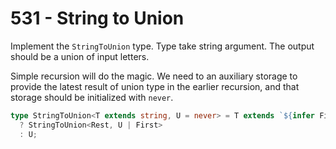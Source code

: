 # 531 - String to Union

Implement the `StringToUnion` type. Type take string argument. The output should be a union of input letters.

Simple recursion will do the magic. We need to an auxiliary storage to provide the latest result of union type in the earlier recursion, and that storage should be initialized with `never`.

```typescript
type StringToUnion<T extends string, U = never> = T extends `${infer First}${infer Rest}`
  ? StringToUnion<Rest, U | First>
  : U;
```
